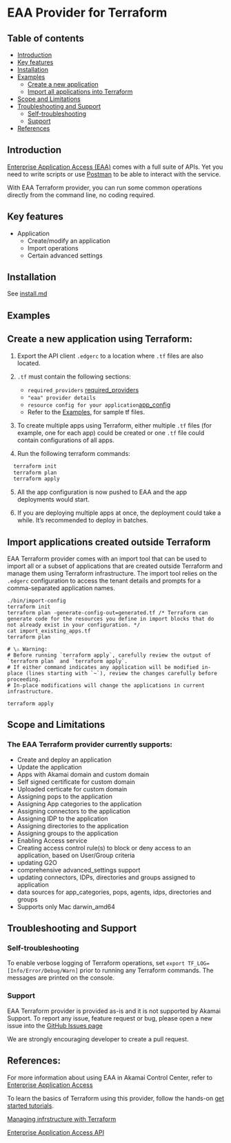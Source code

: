 # EAA Provider for Terraform

## Table of contents<!-- omit in toc -->

- [Introduction](#introduction)
- [Key features](#key-features)
- [Installation](#installation)
- [Examples](#examples)
  - [Create a new application](#create-a-new-application-using-terraform)
  - [Import all applications into Terraform](#import-applications-created-outside-terraform)
- [Scope and Limitations](#scope-and-limitations)
- [Troubleshooting and Support](#troubleshooting-and-support)
  - [Self-troubleshooting](#self-troubleshooting)
  - [Support](#support)
- [References](#references)

## Introduction

[Enterprise Application Access (EAA)](https://www.akamai.com/us/en/products/security/enterprise-application-access.jsp) comes with a full suite of APIs. 
Yet you need to write scripts or use [Postman](https://developer.akamai.com/authenticate-with-postman) to be able to interact with the service.

With EAA Terraform provider, you can run some common operations directly from the command line, no coding required.

## Key features

- Application
  - Create/modify an application
  - Import operations
  - Certain advanced settings

## Installation

See [install.md](docs/install.md)


## Examples

## Create a new application using Terraform:

1. Export the API client `.edgerc` to a location where `.tf` files are also located.

2. `.tf` must contain the following sections:
    - `required_providers` [required_providers](docs/eaa-provider-configuration.md)
    - `"eaa" provider details`
    - `resource config for your application`[app_config](docs/create-an-app.md)

    * Refer to the [Examples](examples), for sample tf files.

3. To create multiple apps using Terraform, either multiple `.tf` files (for example, one for each app) could be created or one `.tf` file could contain configurations of all apps.

4. Run the following terraform commands:
```sh
  terraform init
  terraform plan
  terraform apply
```
5. All the app configuration is now pushed to EAA and the app deployments would start.

6. If you are deploying multiple apps at once, the deployment could take a while. It’s recommended to deploy in batches.

## Import applications created outside Terraform

EAA Terraform provider comes with an import tool that can be used to import all or a subset of applications that are created outside Terraform and manage them using Terraform infrastructure.
The import tool relies on the `.edgerc` configuration to access the tenant details and prompts for a comma-separated application names.

```'sh
./bin/import-config
terraform init
terraform plan -generate-config-out=generated.tf /* Terraform can generate code for the resources you define in import blocks that do not already exist in your configuration. */
cat import_existing_apps.tf
terraform plan

# \⚠️ Warning:
# Before running `terraform apply`, carefully review the output of `terraform plan` and `terraform apply`.
# If either command indicates any application will be modified in-place (lines starting with `~`), review the changes carefully before proceeding.
# In-place modifications will change the applications in current infrastructure.

terraform apply
```

## Scope and Limitations

### The EAA Terraform provider currently supports:

- Create and deploy an application 
- Update the application
- Apps with Akamai domain and custom domain 
- Self signed certificate for custom domain
- Uploaded certicate for custom domain
- Assigning pops to the application
- Assigning App categories to the application
- Assigning connectors to the application
- Assigning IDP to the application
- Assigning directories to the application 
- Assigning groups to the application
- Enabling Access service
- Creating access control rule(s) to block or deny access to an application, based on User/Group criteria
- updating G2O
- comprehensive advanced_settings support
- updating connectors, IDPs, directories and groups assigned to application
- data sources for app_categories, pops, agents, idps, directories and groups
- Supports only Mac darwin_amd64

## Troubleshooting and Support

### Self-troubleshooting
To enable verbose logging of Terraform operations, set `export TF_LOG=[Info/Error/Debug/Warn]` prior to running any Terraform commands.
The messages are printed on the console.

### Support

EAA Terraform provider is provided as-is and it is not supported by Akamai Support.
To report any issue, feature request or bug, please open a new issue into the [GitHub Issues page](https://github.com/akamai/cli-eaa/issues)

We are strongly encouraging developer to create a pull request.

## References:
For more information about using EAA in Akamai Control Center, refer to [Enterprise Application Access](https://techdocs.akamai.com/eaa/docs)

To learn the basics of Terraform using this provider, follow the hands-on [get started tutorials](https://developer.hashicorp.com/terraform/tutorials/aws-get-started/infrastructure-as-code?utm_medium=WEB_IO&in=terraform%2Faws-get-started&utm_content=DOCS&utm_source=WEBSITE&utm_offer=ARTICLE_PAGE).

[Managing infrstructure with Terraform](https://developer.hashicorp.com/terraform/tutorials/cli/plan)

[Enterprise Application Access API](https://techdocs.akamai.com/eaa-api/reference/api)